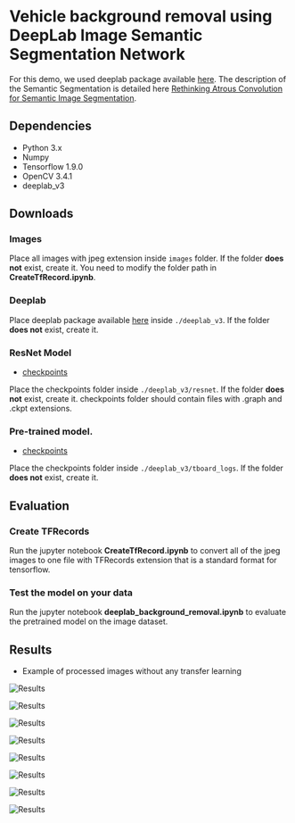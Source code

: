 <!-- <a href="https://doi.org/10.5281/zenodo.1248776"><img src="https://zenodo.org/badge/DOI/10.5281/zenodo.1248776.svg" alt="DOI"></a> -->

# Vehicle background removal using DeepLab Image Semantic Segmentation Network

For this demo, we used deeplab package available [here](https://github.com/sthalles/deeplab_v3). The description of the Semantic Segmentation is detailed here [Rethinking Atrous Convolution for Semantic Image Segmentation](https://arxiv.org/pdf/1706.05587.pdf).

## Dependencies

- Python 3.x
- Numpy
- Tensorflow 1.9.0
- OpenCV 3.4.1
- deeplab_v3

## Downloads

### Images

Place all images with jpeg extension inside `images` folder. If the folder **does not** exist, create it. You need to modify the folder path in **CreateTfRecord.ipynb**.

### Deeplab
Place deeplab package available [here](https://github.com/sthalles/deeplab_v3) inside `./deeplab_v3`. If the folder **does not** exist, create it.

### ResNet Model
- [checkpoints](http://download.tensorflow.org/models/resnet_v2_50_2017_04_14.tar.gz)

Place the checkpoints folder inside `./deeplab_v3/resnet`. If the folder **does not** exist, create it. checkpoints folder should contain files with .graph and .ckpt extensions. 

### Pre-trained model.

- [checkpoints](https://www.dropbox.com/sh/s7sx69pqjhrk0s4/AACXWCRd9JJ0zvcvDES9G3sba?dl=0)

Place the checkpoints folder inside `./deeplab_v3/tboard_logs`. If the folder **does not** exist, create it.

## Evaluation

### Create TFRecords

Run the jupyter notebook **CreateTfRecord.ipynb** to convert all of the jpeg images to one file with TFRecords extension that is a standard format for tensorflow.

### Test the model on your data

Run the jupyter notebook **deeplab_background_removal.ipynb** to evaluate the pretrained model on the image dataset.

## Results

- Example of processed images without any transfer learning

![Results](https://github.com/ocimk/becurity_deeplab/tree/master/processed_images/0.png)

![Results](https://github.com/ocimk/becurity_deeplab/tree/master/processed_images/2.png)

![Results](https://github.com/ocimk/becurity_deeplab/tree/master/processed_images/4.png)

![Results](https://github.com/ocimk/becurity_deeplab/tree/master/processed_images/6.png)

![Results](https://github.com/ocimk/becurity_deeplab/tree/master/processed_images/10.png)

![Results](https://github.com/ocimk/becurity_deeplab/tree/master/processed_images/20.png)

![Results](https://github.com/ocimk/becurity_deeplab/tree/master/processed_images/21.png)

![Results](https://github.com/ocimk/becurity_deeplab/tree/master/processed_images/30.png)